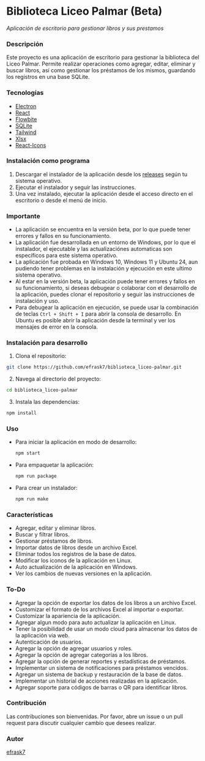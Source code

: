 # Biblioteca Liceo Palmar (Beta)
*Aplicación de escritorio para gestionar libros y sus prestamos*

### Descripción

Este proyecto es una aplicación de escritorio para gestionar la biblioteca del Liceo Palmar. Permite realizar operaciones como agregar, editar, eliminar y buscar libros, así como gestionar los préstamos de los mismos, guardando los registros en una base SQLite.

### Tecnologías

- [Electron](https://www.electronjs.org/)
- [React](https://es.reactjs.org/)
- [Flowbite](https://flowbite-react.com/)
- [SQLite](https://www.npmjs.com/package/better-sqlite3)
- [Tailwind](https://tailwindcss.com/)
- [Xlsx](https://www.npmjs.com/package/xlsx)
- [React-Icons](https://react-icons.github.io/react-icons/)

### Instalación como programa
1. Descargar el instalador de la aplicación desde los [releases](https://github.com/efrask7/biblioteca_liceo-palmar/releases) según tu sistema operativo.
2. Ejecutar el instalador y seguir las instrucciones.
3. Una vez instalado, ejecutar la aplicación desde el acceso directo en el escritorio o desde el menú de inicio.

### Importante
- La aplicación se encuentra en la versión beta, por lo que puede tener errores y fallos en su funcionamiento.
- La aplicación fue desarrollada en un entorno de Windows, por lo que el instalador, el ejecutable y las actualizaciónes automaticas son específicos para este sistema operativo.
- La aplicación fue probada en Windows 10, Windows 11 y Ubuntu 24, aun pudiendo tener problemas en la instalación y ejecución en este ultimo sistema operativo.
- Al estar en la versión beta, la aplicación puede tener errores y fallos en su funcionamiento, si deseas debugear o colaborar con el desarrollo de la aplicación, puedes clonar el repositorio y seguir las instrucciones de instalación y uso.
- Para debugear la aplicación en ejecución, se puede usar la combinación de teclas `Ctrl + Shift + I` para abrir la consola de desarrollo. En Ubuntu es posible abrir la aplicación desde la terminal y ver los mensajes de error en la consola.


### Instalación para desarrollo

1. Clona el repositorio: 
  ```sh
  git clone https://github.com/efrask7/biblioteca_liceo-palmar.git
  ```
2. Navega al directorio del proyecto: 
  ```sh
  cd biblioteca_liceo-palmar
  ```
3. Instala las dependencias: 
  ```sh
  npm install
  ```

### Uso

- Para iniciar la aplicación en modo de desarrollo: 
  ```sh
  npm start
  ```
- Para empaquetar la aplicación: 
  ```sh
  npm run package
  ```
- Para crear un instalador: 
  ```sh
  npm run make
  ```

### Características

- Agregar, editar y eliminar libros.
- Buscar y filtrar libros.
- Gestionar préstamos de libros.
- Importar datos de libros desde un archivo Excel.
- Eliminar todos los registros de la base de datos.
- Modificar los iconos de la aplicación en Linux.
- Auto actualización de la aplicación en Windows.
- Ver los cambios de nuevas versiones en la aplicación.

### To-Do
- Agregar la opción de exportar los datos de los libros a un archivo Excel.
- Customizar el formato de los archivos Excel al importar o exportar.
- Customizar la apariencia de la aplicación.
- Agregar algun modo para auto actualizar la aplicación en Linux.
- Tener la posibilidad de usar un modo cloud para almacenar los datos de la aplicación via web.
- Autenticación de usuarios.
- Agregar la opción de agregar usuarios y roles.
- Agregar la opción de agregar categorías a los libros.
- Agregar la opción de generar reportes y estadísticas de préstamos.
- Implementar un sistema de notificaciones para préstamos vencidos.
- Agregar un sistema de backup y restauración de la base de datos.
- Implementar un historial de acciones realizadas en la aplicación.
- Agregar soporte para códigos de barras o QR para identificar libros.

### Contribución

Las contribuciones son bienvenidas. Por favor, abre un issue o un pull request para discutir cualquier cambio que desees realizar.

### Autor

[efrask7](https://github.com/efrask7)